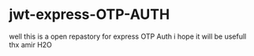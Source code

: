 # jwt-express-OTP-AUTH
well this is a open repastory for express OTP Auth 
i hope it will be usefull 
thx amir H2O
